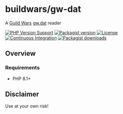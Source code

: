 # buildwars/gw-dat

A [Guild Wars](https://www.guildwars.com/) [gw.dat](https://wiki.guildwars.com/wiki/Gw.dat_file_format) reader

[![PHP Version Support][php-badge]][php]
[![Packagist version][packagist-badge]][packagist]
[![License][license-badge]][license]
[![Continuous Integration][gh-action-badge]][gh-action]
[![Packagist downloads][downloads-badge]][downloads]

[php-badge]: https://img.shields.io/packagist/php-v/buildwars/gw-dat?logo=php&color=8892BF&logoColor=fff
[php]: https://www.php.net/supported-versions.php
[packagist-badge]: https://img.shields.io/packagist/v/buildwars/gw-dat.svg?logo=packagist&logoColor=fff
[packagist]: https://packagist.org/packages/buildwars/gw-dat
[license-badge]: https://img.shields.io/github/license/build-wars/gw-dat
[license]: https://github.com/build-wars/gw-dat/blob/main/LICENSE
[gh-action-badge]: https://img.shields.io/github/actions/workflow/status/build-wars/gw-dat/ci.yml?branch=main&logo=github&logoColor=fff
[gh-action]: https://github.com/build-wars/gw-dat/actions/workflows/ci.yml?query=branch%3Amain
[downloads-badge]: https://img.shields.io/packagist/dt/buildwars/gw-dat.svg?logo=packagist&logoColor=fff
[downloads]: https://packagist.org/packages/buildwars/gw-dat/stats

## Overview

### Requirements

- PHP 8.1+


## Disclaimer

Use at your own risk!
